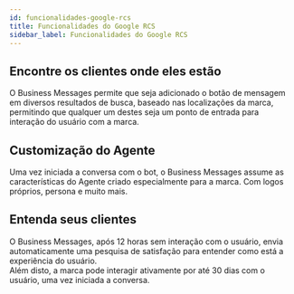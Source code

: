 ```yaml
---
id: funcionalidades-google-rcs
title: Funcionalidades do Google RCS
sidebar_label: Funcionalidades do Google RCS
---
```


## Encontre os clientes onde eles estão

O Business Messages permite que seja adicionado o botão de mensagem em diversos resultados de busca, baseado nas localizações da marca, permitindo que qualquer um destes seja um ponto de entrada para interação do usuário com a marca.

## Customização do Agente

Uma vez iniciada a conversa com o bot, o Business Messages assume as características do Agente criado especialmente para a marca. Com logos próprios, persona e muito mais.

## Entenda seus clientes

O Business Messages, após 12 horas sem interação com o usuário, envia automaticamente uma pesquisa de satisfação para entender como está a experiência do usuário.  
Além disto, a marca pode interagir ativamente por até 30 dias com o usuário, uma vez iniciada a conversa.


<!-- Rating frame -->
<script type="text/javascript" src="/scripts/rating.js"></script>